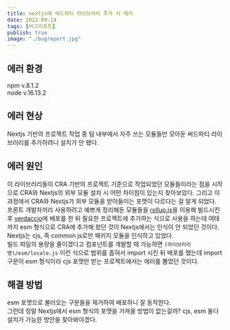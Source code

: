 ```yaml
---
title: nextjs에 써드파티 라이브러리 추가 시 에러
date: 2022-09-14
tags: [버그리포트]
publish: true
image: "./bugreport.jpg"
---
```


## 에러 환경

npm v.8.1.2  
node v.16.13.2

## 에러 현상

Nextjs 기반의 프로젝트 작업 중 팀 내부에서 자주 쓰는 모듈들만 모아둔 써드파티 라이브러리를 추가하려니 설치가 안 됐다.

## 에러 원인

이 라이브러리들이 CRA 기반의 프로젝트 기준으로 작업되었던 모듈들이라는 점을 시작으로 CRA와 Nextjs의 외부 모듈 설치 시 어떤 차이점이 있는지 찾아보았다. 그리고 이 과정에서 CRA와 Nextjs가 외부 모듈을 받아들이는 포맷이 다르다는 걸 알게 되었다.  
프론트 개발자끼리 사용하려고 예쁘게 정리해둔 모듈들을 [rollup.js](https://rollupjs.org/guide/en/)을 이용해 빌드시킨 후 [verdaccio](https://verdaccio.org/)에 배포를 한 뒤 필요한 프로젝트에 추가하는 식으로 사용을 하는데
여태까지 esm 형식으로 CRA에 추가해 왔던 것이 Nextjs에서는 인식이 안 되었던 것이다. Nextjs는 cjs, 즉 common js로만 패키지 모듈을 인식하고 있었다.  
빌드 파일의 용량을 줄이겠다고 컴포넌트를 개발할 때 가능하면 `(라이브러리명)/esm/locale.js` 이런 식으로 범위를 좁혀서 import 시킨 뒤 배포를 했는데 import 구문이 esm 형식이라 cjs 포맷만 받는 프로젝트에서는 에러를 뿜었던 것이다.

## 해결 방법

esm 포맷으로 불러오는 구문들을 제거하여 배포하니 잘 동작한다.  
그런데 정말 Nextjs에서 esm 형식의 포맷을 가져올 방법이 없는걸까? cjs, esm 둘다 설치가 가능한 방안을 찾아봐야겠다.
